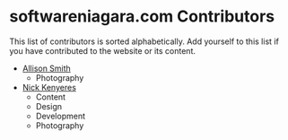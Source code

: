 # softwareniagara.com Contributors

This list of contributors is sorted alphabetically. Add yourself to this list if
you have contributed to the website or its content.

* [Allison Smith](http://www.aesmithwriting.com)
  * Photography
* [Nick Kenyeres](https://twitter.com/knicklabs)
  * Content
  * Design
  * Development
  * Photography
